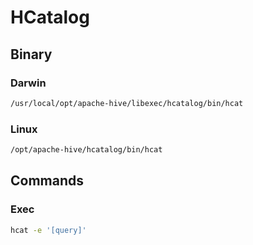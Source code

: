 # HCatalog

## Binary

### Darwin

```sh
/usr/local/opt/apache-hive/libexec/hcatalog/bin/hcat
```

### Linux

```sh
/opt/apache-hive/hcatalog/bin/hcat
```

## Commands

### Exec

```sh
hcat -e '[query]'
```
